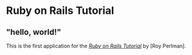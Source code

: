 # Ruby on Rails Tutorial

## "hello, world!"

This is the first application for the [*Ruby on Rails Tutorial*](http://www.railstutorial.org) by [Roy Perlman].
